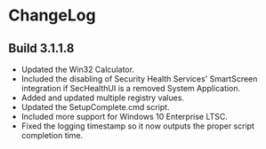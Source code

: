 # ChangeLog #

## Build 3.1.1.8 ##

- Updated the Win32 Calculator.
- Included the disabling of Security Health Services' SmartScreen integration if SecHealthUI is a removed System Application.
- Added and updated multiple registry values.
- Updated the SetupComplete.cmd script.
- Included more support for Windows 10 Enterprise LTSC.
- Fixed the logging timestamp so it now outputs the proper script completion time.